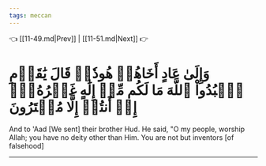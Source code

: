 ```yaml
---
tags: meccan
---
```


👈 [[11-49.md|Prev]] | [[11-51.md|Next]] 👉

# وَإِلَىٰ عَادٍ أَخَاهُمۡ هُودٗاۚ قَالَ يَٰقَوۡمِ ٱعۡبُدُواْ ٱللَّهَ مَا لَكُم مِّنۡ إِلَٰهٍ غَيۡرُهُۥٓۖ إِنۡ أَنتُمۡ إِلَّا مُفۡتَرُونَ

And to 'Aad [We sent] their brother Hud. He said, "O my people, worship Allah; you have no deity other than Him. You are not but inventors [of falsehood]

---

